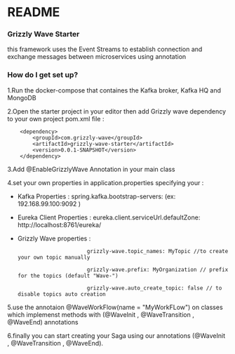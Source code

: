 # README #


### Grizzly Wave Starter ###

this framework uses the Event Streams to establish connection and exchange messages between microservices using annotation


### How do I get set up? ###

1.Run the docker-compose that containes the Kafka broker, Kafka HQ and MongoDB

2.Open the starter project in  your editor then add Grizzly wave dependency to your own project pom.xml file :

		<dependency>
			<groupId>com.grizzly-wave</groupId>
			<artifactId>grizzly-wave-starter</artifactId>
			<version>0.0.1-SNAPSHOT</version>
		</dependency>

3.Add @EnableGrizzlyWave Annotation in your main class

4.set your own properties in application.properties specifying your :

*  Kafka Properties :  spring.kafka.bootstrap-servers: (ex: 192.168.99.100:9092 )

* Eureka Client Properties : eureka.client.serviceUrl.defaultZone: http://localhost:8761/eureka/

* Grizzly Wave properties : 

							grizzly-wave.topic_names: MyTopic //to create your own topic manually 

   							grizzly-wave.prefix: MyOrganization // prefix for the topics (default "Wave-")
							
    						grizzly-wave.auto_create_topic: false // to disable topics auto creation

5.use the annotaion @WaveWorkFlow(name = "MyWorkFLow") on classes which implemenst methods with (@WaveInit , @WaveTransition , @WaveEnd) annotations

6.finally you can start creating your Saga using our annotations (@WaveInit , @WaveTransition , @WaveEnd).
